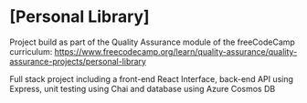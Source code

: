 # [Personal Library]

Project build as part of the Quality Assurance module of the freeCodeCamp curriculum:
https://www.freecodecamp.org/learn/quality-assurance/quality-assurance-projects/personal-library

Full stack project including a front-end React Interface, back-end API using Express, unit testing using Chai and database using Azure Cosmos DB

